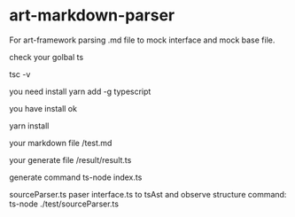 # art-markdown-parser
For art-framework parsing .md file to mock interface and mock base file.

check your golbal ts

tsc -v

you need install
yarn add -g typescript

you have install
ok

yarn install

your markdown file /test.md

your generate file /result/result.ts

generate command
ts-node index.ts



sourceParser.ts
paser interface.ts to tsAst and observe structure
command: ts-node ./test/sourceParser.ts
